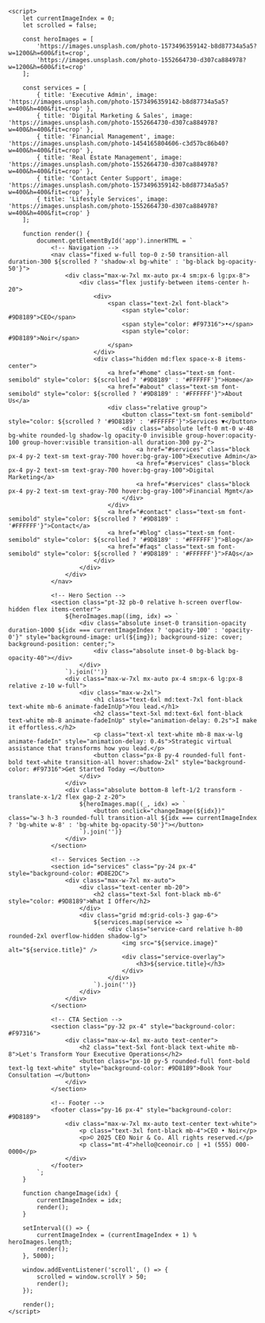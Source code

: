 <!DOCTYPE html>
<html lang="en">
<head>
    <meta charset="UTF-8">
    <meta name="viewport" content="width=device-width, initial-scale=1.0">
    <title>CEO Noir & Co. - Executive Virtual Assistant</title>
    <script src="https://cdn.tailwindcss.com"></script>
    <style>
        @keyframes fadeInUp {
            from { opacity: 0; transform: translateY(30px); }
            to { opacity: 1; transform: translateY(0); }
        }
        @keyframes fadeIn {
            from { opacity: 0; }
            to { opacity: 1; }
        }
        .animate-fadeInUp { animation: fadeInUp 0.8s ease-out forwards; opacity: 0; }
        .animate-fadeIn { animation: fadeIn 1s ease-out forwards; }
        .service-card { position: relative; overflow: hidden; }
        .service-card img { transition: transform 0.5s ease-out; width: 100%; height: 100%; object-fit: cover; }
        .service-card:hover img { transform: scale(1.1); }
        .service-overlay {
            position: absolute;
            inset: 0;
            background: rgba(0, 0, 0, 0.7);
            display: flex;
            align-items: flex-end;
            padding: 24px;
            transition: all 0.5s cubic-bezier(0.4, 0, 0.2, 1);
            transform: translateY(100%);
        }
        .service-card:hover .service-overlay { transform: translateY(0); }
        .service-overlay h3 { color: white; font-size: 1.5rem; font-weight: bold; }
    </style>
</head>
<body class="bg-white">
    <div id="app"></div>

    <script>
        let currentImageIndex = 0;
        let scrolled = false;

        const heroImages = [
            'https://images.unsplash.com/photo-1573496359142-b8d87734a5a5?w=1200&h=600&fit=crop',
            'https://images.unsplash.com/photo-1552664730-d307ca884978?w=1200&h=600&fit=crop'
        ];

        const services = [
            { title: 'Executive Admin', image: 'https://images.unsplash.com/photo-1573496359142-b8d87734a5a5?w=400&h=400&fit=crop' },
            { title: 'Digital Marketing & Sales', image: 'https://images.unsplash.com/photo-1552664730-d307ca884978?w=400&h=400&fit=crop' },
            { title: 'Financial Management', image: 'https://images.unsplash.com/photo-1454165804606-c3d57bc86b40?w=400&h=400&fit=crop' },
            { title: 'Real Estate Management', image: 'https://images.unsplash.com/photo-1552664730-d307ca884978?w=400&h=400&fit=crop' },
            { title: 'Contact Center Support', image: 'https://images.unsplash.com/photo-1573496359142-b8d87734a5a5?w=400&h=400&fit=crop' },
            { title: 'Lifestyle Services', image: 'https://images.unsplash.com/photo-1552664730-d307ca884978?w=400&h=400&fit=crop' }
        ];

        function render() {
            document.getElementById('app').innerHTML = `
                <!-- Navigation -->
                <nav class="fixed w-full top-0 z-50 transition-all duration-300 ${scrolled ? 'shadow-xl bg-white' : 'bg-black bg-opacity-50'}">
                    <div class="max-w-7xl mx-auto px-4 sm:px-6 lg:px-8">
                        <div class="flex justify-between items-center h-20">
                            <div>
                                <span class="text-2xl font-black">
                                    <span style="color: #9D8189">CEO</span>
                                    <span style="color: #F97316">•</span>
                                    <span style="color: #9D8189">Noir</span>
                                </span>
                            </div>
                            <div class="hidden md:flex space-x-8 items-center">
                                <a href="#home" class="text-sm font-semibold" style="color: ${scrolled ? '#9D8189' : '#FFFFFF'}">Home</a>
                                <a href="#about" class="text-sm font-semibold" style="color: ${scrolled ? '#9D8189' : '#FFFFFF'}">About Us</a>
                                <div class="relative group">
                                    <button class="text-sm font-semibold" style="color: ${scrolled ? '#9D8189' : '#FFFFFF'}">Services ▼</button>
                                    <div class="absolute left-0 mt-0 w-48 bg-white rounded-lg shadow-lg opacity-0 invisible group-hover:opacity-100 group-hover:visible transition-all duration-300 py-2">
                                        <a href="#services" class="block px-4 py-2 text-sm text-gray-700 hover:bg-gray-100">Executive Admin</a>
                                        <a href="#services" class="block px-4 py-2 text-sm text-gray-700 hover:bg-gray-100">Digital Marketing</a>
                                        <a href="#services" class="block px-4 py-2 text-sm text-gray-700 hover:bg-gray-100">Financial Mgmt</a>
                                    </div>
                                </div>
                                <a href="#contact" class="text-sm font-semibold" style="color: ${scrolled ? '#9D8189' : '#FFFFFF'}">Contact</a>
                                <a href="#blog" class="text-sm font-semibold" style="color: ${scrolled ? '#9D8189' : '#FFFFFF'}">Blog</a>
                                <a href="#faqs" class="text-sm font-semibold" style="color: ${scrolled ? '#9D8189' : '#FFFFFF'}">FAQs</a>
                            </div>
                        </div>
                    </div>
                </nav>

                <!-- Hero Section -->
                <section class="pt-32 pb-0 relative h-screen overflow-hidden flex items-center">
                    ${heroImages.map((img, idx) => `
                        <div class="absolute inset-0 transition-opacity duration-1000 ${idx === currentImageIndex ? 'opacity-100' : 'opacity-0'}" style="background-image: url(${img}); background-size: cover; background-position: center;">
                            <div class="absolute inset-0 bg-black bg-opacity-40"></div>
                        </div>
                    `).join('')}
                    <div class="max-w-7xl mx-auto px-4 sm:px-6 lg:px-8 relative z-10 w-full">
                        <div class="max-w-2xl">
                            <h1 class="text-6xl md:text-7xl font-black text-white mb-6 animate-fadeInUp">You lead.</h1>
                            <h2 class="text-5xl md:text-6xl font-black text-white mb-8 animate-fadeInUp" style="animation-delay: 0.2s">I make it effortless.</h2>
                            <p class="text-xl text-white mb-8 max-w-lg animate-fadeIn" style="animation-delay: 0.4s">Strategic virtual assistance that transforms how you lead.</p>
                            <button class="px-8 py-4 rounded-full font-bold text-white transition-all hover:shadow-2xl" style="background-color: #F97316">Get Started Today →</button>
                        </div>
                    </div>
                    <div class="absolute bottom-8 left-1/2 transform -translate-x-1/2 flex gap-2 z-20">
                        ${heroImages.map((_, idx) => `
                            <button onclick="changeImage(${idx})" class="w-3 h-3 rounded-full transition-all ${idx === currentImageIndex ? 'bg-white w-8' : 'bg-white bg-opacity-50'}"></button>
                        `).join('')}
                    </div>
                </section>

                <!-- Services Section -->
                <section id="services" class="py-24 px-4" style="background-color: #D8E2DC">
                    <div class="max-w-7xl mx-auto">
                        <div class="text-center mb-20">
                            <h2 class="text-5xl font-black mb-6" style="color: #9D8189">What I Offer</h2>
                        </div>
                        <div class="grid md:grid-cols-3 gap-6">
                            ${services.map(service => `
                                <div class="service-card relative h-80 rounded-2xl overflow-hidden shadow-lg">
                                    <img src="${service.image}" alt="${service.title}" />
                                    <div class="service-overlay">
                                        <h3>${service.title}</h3>
                                    </div>
                                </div>
                            `).join('')}
                        </div>
                    </div>
                </section>

                <!-- CTA Section -->
                <section class="py-32 px-4" style="background-color: #F97316">
                    <div class="max-w-4xl mx-auto text-center">
                        <h2 class="text-5xl font-black text-white mb-8">Let's Transform Your Executive Operations</h2>
                        <button class="px-10 py-5 rounded-full font-bold text-lg text-white" style="background-color: #9D8189">Book Your Consultation →</button>
                    </div>
                </section>

                <!-- Footer -->
                <footer class="py-16 px-4" style="background-color: #9D8189">
                    <div class="max-w-7xl mx-auto text-center text-white">
                        <p class="text-3xl font-black mb-4">CEO • Noir</p>
                        <p>© 2025 CEO Noir & Co. All rights reserved.</p>
                        <p class="mt-4">hello@ceonoir.co | +1 (555) 000-0000</p>
                    </div>
                </footer>
            `;
        }

        function changeImage(idx) {
            currentImageIndex = idx;
            render();
        }

        setInterval(() => {
            currentImageIndex = (currentImageIndex + 1) % heroImages.length;
            render();
        }, 5000);

        window.addEventListener('scroll', () => {
            scrolled = window.scrollY > 50;
            render();
        });

        render();
    </script>
</body>
</html>
